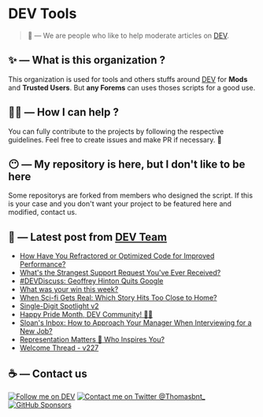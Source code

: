 # DEV Tools

> 🔧 — We are people who like to help moderate articles on [DEV](https://dev.to).

## ✨ — What is this organization ?

This organization is used for tools and others stuffs around [DEV](https://dev.to) for **Mods** and **Trusted Users**. But __any Forems__ can uses thoses scripts for a good use.


## 💪🏼 — How I can help ?

You can fully contribute to the projects by following the respective guidelines. Feel free to create issues and make PR if necessary. 🎉

## 😶 — My repository is here, but I don't like to be here

Some repositorys are forked from members who designed the script. If this is your case and you don't want your project to be featured here and modified, contact us.

## 📝 — Latest post from [DEV Team](https://dev.to/devteam)

<!-- BLOG-POST-LIST:START -->
- [How Have You Refractored or Optimized Code for Improved Performance?](https://dev.to/devteam/how-have-you-refractored-or-optimized-code-for-improved-performance-2791)
- [What&#39;s the Strangest Support Request You&#39;ve Ever Received?](https://dev.to/devteam/whats-the-strangest-support-request-youve-ever-received-3gdc)
- [#DEVDiscuss: Geoffrey Hinton Quits Google](https://dev.to/devteam/devdiscuss-geoffrey-hinton-quits-google-2a85)
- [What was your win this week?](https://dev.to/devteam/what-was-your-win-this-week-35fe)
- [When Sci-fi Gets Real: Which Story Hits Too Close to Home?](https://dev.to/devteam/when-sci-fi-gets-real-which-story-hits-too-close-to-home-2n86)
- [Single-Digit Spotlight v2](https://dev.to/devteam/single-digit-spotlight-v2-10b2)
- [Happy Pride Month, DEV Community! 🏳️‍🌈](https://dev.to/devteam/happy-pride-month-dev-community-298e)
- [Sloan&#39;s Inbox: How to Approach Your Manager When Interviewing for a New Job?](https://dev.to/devteam/sloans-inbox-how-to-approach-your-manager-when-interviewing-for-a-new-job-129m)
- [Representation Matters 🌈 Who Inspires You?](https://dev.to/devteam/representation-matters-who-inspires-you-1ip0)
- [Welcome Thread - v227](https://dev.to/devteam/welcome-thread-v227-2lb3)
<!-- BLOG-POST-LIST:END -->


## ☕ — Contact us

[![Follow me on DEV](https://img.shields.io/badge/dev.to-%2308090A.svg?&style=for-the-badge&logo=dev.to&logoColor=white&alt=devto)](https://dev.to/thomasbnt)
[![Contact me on Twitter @Thomasbnt_](https://img.shields.io/badge/Contact%20me%20on%20Twitter-%231DA1F2.svg?&style=for-the-badge&logo=twitter&logoColor=white&alt=twitter)](https://twitter.com/messages/1142357270-1142357270?text=Hello,%20I%20contact%20you%20from%20devtotools%20&recipient_id=1142357270) [![GitHub Sponsors](https://img.shields.io/badge/Sponsor%20me-%23EA54AE.svg?&style=for-the-badge&logo=github-sponsors&logoColor=white)](https://github.com/sponsors/thomasbnt)


